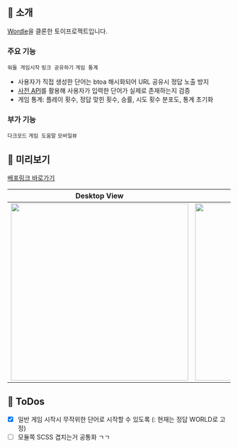 ## 🧩 소개
[Wordle](https://wordly.org)을 클론한 토이프로젝트입니다.

### 주요 기능
`워들 게임시작` `링크 공유하기` `게임 통계` 
- 사용자가 직접 생성한 단어는 btoa 해시화되어 URL 공유시 정답 노출 방지<br />
- [사전 API](https://dictionaryapi.dev/)를 활용해 사용자가 입력한 단어가 실제로 존재하는지 검증
- 게임 통계: 플레이 횟수, 정답 맞힌 횟수, 승률, 시도 횟수 분포도, 통계 초기화

### 부가 기능
`다크모드` `게임 도움말` `모바일뷰`
 
## 🧩 미리보기
[배포링크 바로가기](http://wordle-react-bucket.s3-website.ap-northeast-2.amazonaws.com)


| Desktop View                                  | Mobile View                                   |
|-----------------------------------------------|-----------------------------------------------|
| <img src="https://github.com/user-attachments/assets/a41248a6-4776-4832-bbed-b43289a4cf7a" height="400"/> | <img src="https://github.com/user-attachments/assets/3f05ddb7-228e-4df7-a9f6-eb7d287e8c74" height="400"/> |

## 🧩 ToDos
- [x] 일반 게임 시작시 무작위한 단어로 시작할 수 있도록 (: 현재는 정답 WORLD로 고정)
- [ ] 모듈쪽 SCSS 겹치는거 공통화 ㄱㄱ
